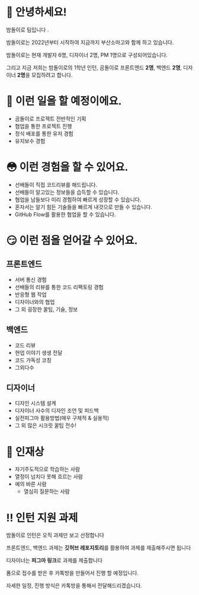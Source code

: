 # 👋 안녕하세요!

밤돌이로 팀입니다 .

밤돌이로는 2022년부터 시작하여 지금까지 부산소마고와 함께 하고 있습니다.

밤돌이로는 현재 개발자 6명, 디자이너 2명, PM 1명으로 구성되어있습니다.

그리고 지금 저희는 밤돌이로의 1학년 인턴, 곰돌이로 프론트엔드 **2명**, 백엔드 **2명**, 디자이너 **2명**을 모집하려고 합니다.

# 🍓 이런 일을 할 예정이에요.

- 곰돌이로 프로젝트 전반적인 기획
- 협업을 통한 프로젝트 진행
- 정식 배포를 통한 유저 경험
- 유지보수 경험

# 😳 이런 경험을 할 수 있어요.

- 선배들이 직접 코드리뷰를 해드립니다.
- 선배들이 알고있는 정보들을 습득할 수 있습니다.
- 협업을 남들보다 미리 경험하여 빠르게 성장할 수 있습니다.
- 혼자서는 알기 힘든 기술들을 빠르게 내것으로 만들 수 있습니다.
- GitHub Flow를 활용한 협업을 할 수 있습니다.

# 😏 이런 점을 얻어갈 수 있어요.

## 프론트엔드

- 서버 통신 경험
- 선배들의 리뷰를 통한 코드 리팩토링 경험
- 반응형 웹 작업
- 디자이너와의 협업
- 그 외 굉장한 꿀팁, 기술, 정보

## 백엔드

- 코드 리뷰
- 현업 이야기 생생 전달
- 코드 가독성 코칭
- 그외다수

## 디자이너

- 디자인 시스템 설계
- 디자이너 사수의 디자인 조언 및 피드백
- 실전피그마 활용방법(매우 구체적 & 실용적)
- 그 외 많은 시크릿 꿀팁 전수!

# 🎸 인재상

- 자기주도적으로 학습하는 사람
- 열정이 넘치다 못해 흐르는 사람
- 예의 바른 사람
  - 열심히 질문하는 사람

# ‼️ 인턴 지원 과제

밤돌이로 인턴은 오직 과제만 보고 선정합니다

프론트엔드, 백엔드 과제는 **깃허브 레포지토리**를 활용하여 과제를 제출해주시면 됩니다

디자이너는 **피그마 링크**로 과제를 제출합니다

폼으로 접수를 받은 후 카톡방을 만들어서 진행 할 예정입니다.

자세한 일정, 진행 방식은 카톡방을 통해서 전달해드리겠습니다.
